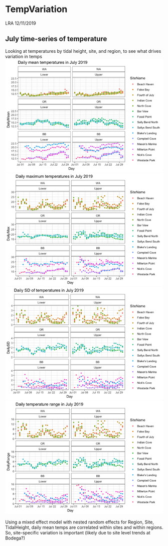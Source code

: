 TempVariation
================
LRA
12/11/2019

## July time-series of temperature

Looking at temperatures by tidal height, site, and region, to see what
drives variation in temps
![](TempVariation_files/figure-gfm/pressure-1.png)<!-- -->![](TempVariation_files/figure-gfm/pressure-2.png)<!-- -->![](TempVariation_files/figure-gfm/pressure-3.png)<!-- -->![](TempVariation_files/figure-gfm/pressure-4.png)<!-- -->

Using a mixed effect model with nested random effects for Region, Site,
TidalHeight, daily mean temps are correlated within sites and within
regions. So, site-specific variation is important (likely due to site
level trends at Bodega?)
